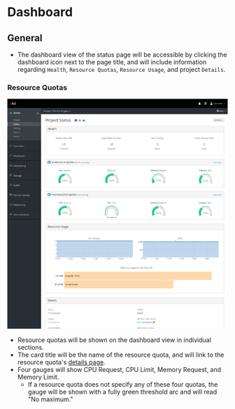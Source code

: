 # Dashboard

## General
* The dashboard view of the status page will be accessible by clicking the dashboard icon next to the page title, and will include information regarding `Health`, `Resource Quotas`, `Resource Usage`, and project `Details`.

### Resource Quotas

![quotas](img/quotas.png)

* Resource quotas will be shown on the dashboard view in individual sections.
* The card title will be the name of the resource quota, and will link to the resource quota's [details page](http://openshift.github.io/openshift-origin-design/web-console/4.0-designs/resource-quota/resource-quota).
* Four gauges will show CPU Request, CPU Limit, Memory Request, and Memory Limit.
  * If a resource quota does not specify any of these four quotas, the gauge will be shown with a fully green threshold arc and will read "No maximum."
